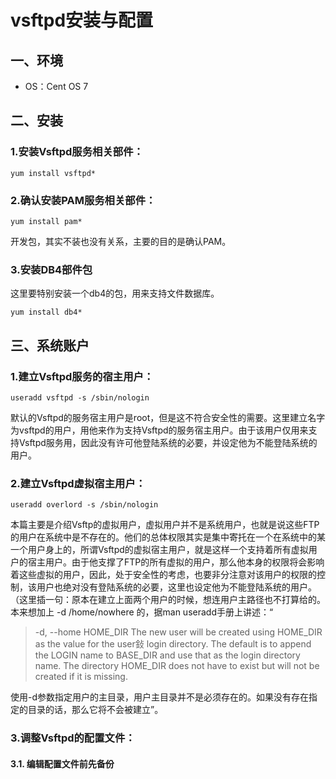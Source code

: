 # vsftpd安装与配置



## 一、环境
- OS：Cent OS 7


## 二、安装
### 1.安装Vsftpd服务相关部件：
```
yum install vsftpd*
```

### 2.确认安装PAM服务相关部件：
```
yum install pam*
```
开发包，其实不装也没有关系，主要的目的是确认PAM。
### 3.安装DB4部件包
这里要特别安装一个db4的包，用来支持文件数据库。
```
yum install db4*
```
## 三、系统账户
### 1.建立Vsftpd服务的宿主用户：
```
useradd vsftpd -s /sbin/nologin
```
默认的Vsftpd的服务宿主用户是root，但是这不符合安全性的需要。这里建立名字为vsftpd的用户，用他来作为支持Vsftpd的服务宿主用户。由于该用户仅用来支持Vsftpd服务用，因此没有许可他登陆系统的必要，并设定他为不能登陆系统的用户。
### 2.建立Vsftpd虚拟宿主用户：
```
useradd overlord -s /sbin/nologin
```
本篇主要是介绍Vsftp的虚拟用户，虚拟用户并不是系统用户，也就是说这些FTP的用户在系统中是不存在的。他们的总体权限其实是集中寄托在一个在系统中的某一个用户身上的，所谓Vsftpd的虚拟宿主用户，就是这样一个支持着所有虚拟用户的宿主用户。由于他支撑了FTP的所有虚拟的用户，那么他本身的权限将会影响着这些虚拟的用户，因此，处于安全性的考虑，也要非分注意对该用户的权限的控制，该用户也绝对没有登陆系统的必要，这里也设定他为不能登陆系统的用户。（这里插一句：原本在建立上面两个用户的时候，想连用户主路径也不打算给的。本来想加上 -d /home/nowhere 的，据man useradd手册上讲述：“

>-d, --home HOME_DIR
The new user will be created using HOME_DIR as the value for the user鈙 login directory. The default is to append the LOGIN name to
BASE_DIR and use that as the login directory name. The directory
HOME_DIR does not have to exist but will not be created if it is
missing.

使用-d参数指定用户的主目录，用户主目录并不是必须存在的。如果没有存在指定的目录的话，那么它将不会被建立”。
### 3.调整Vsftpd的配置文件：
#### 3.1. 编辑配置文件前先备份
